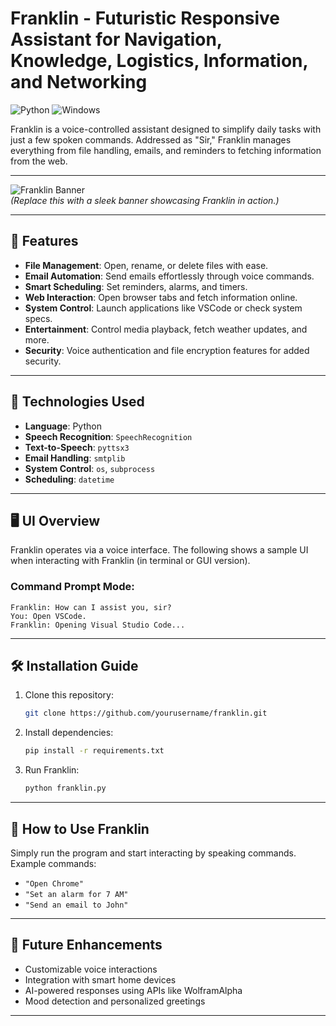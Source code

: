 

# **Franklin - Futuristic Responsive Assistant for Navigation, Knowledge, Logistics, Information, and Networking**  
![Python](https://img.shields.io/badge/Python-3.9-blue) ![Windows](https://img.shields.io/badge/Platform-Windows-blue)

Franklin is a voice-controlled assistant designed to simplify daily tasks with just a few spoken commands. Addressed as "Sir," Franklin manages everything from file handling, emails, and reminders to fetching information from the web.  

---

![Franklin Banner](https://yourimageurl.com/banner.png)  
*(Replace this with a sleek banner showcasing Franklin in action.)*

---

## 🌟 **Features**

- **File Management**: Open, rename, or delete files with ease.
- **Email Automation**: Send emails effortlessly through voice commands.
- **Smart Scheduling**: Set reminders, alarms, and timers.
- **Web Interaction**: Open browser tabs and fetch information online.
- **System Control**: Launch applications like VSCode or check system specs.
- **Entertainment**: Control media playback, fetch weather updates, and more.
- **Security**: Voice authentication and file encryption features for added security.
  
---

## 🔧 **Technologies Used**

- **Language**: Python
- **Speech Recognition**: `SpeechRecognition`
- **Text-to-Speech**: `pyttsx3`
- **Email Handling**: `smtplib`
- **System Control**: `os`, `subprocess`
- **Scheduling**: `datetime`
  
---

## 🖥️ **UI Overview**

Franklin operates via a voice interface. The following shows a sample UI when interacting with Franklin (in terminal or GUI version).

### **Command Prompt Mode:**
```
Franklin: How can I assist you, sir?
You: Open VSCode.
Franklin: Opening Visual Studio Code...
```

---

## 🛠️ **Installation Guide**

1. Clone this repository:
   ```bash
   git clone https://github.com/yourusername/franklin.git
   ```
2. Install dependencies:
   ```bash
   pip install -r requirements.txt
   ```
3. Run Franklin:
   ```bash
   python franklin.py
   ```

---

## 🤖 **How to Use Franklin**

Simply run the program and start interacting by speaking commands.  
Example commands:
- `"Open Chrome"`
- `"Set an alarm for 7 AM"`
- `"Send an email to John"`
  
---

## 🎨 **Future Enhancements**

- Customizable voice interactions
- Integration with smart home devices
- AI-powered responses using APIs like WolframAlpha
- Mood detection and personalized greetings

---
